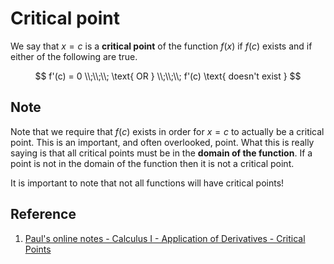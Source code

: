 # Critical point

We say that $x = c$ is a **critical point** of the function $f(x)$ if $f(c)$ exists and if either of the following are true.

$$
f'(c) = 0
\\;\\;\\;
\text{ OR }
\\;\\;\\;
f'(c) \text{ doesn't exist }
$$

## Note

Note that we require that $f(c)$ exists in order for $x = c$ to actually be a critical point. This is an important, and often overlooked, point. What this is really saying is that all critical points must be in the **domain of the function**. If a point is not in the domain of the function then it is not a critical point.

It is important to note that not all functions will have critical points!

## Reference

1. [Paul's online notes - Calculus I - Application of Derivatives - Critical Points](https://tutorial.math.lamar.edu/Classes/CalcI/CriticalPoints.aspx)